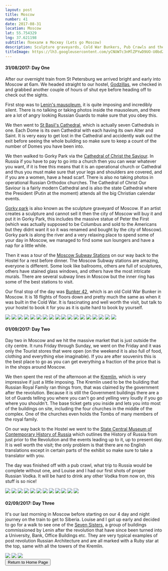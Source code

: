 ```yaml
---
layout: post
title: Moscow
number: 41
date: 2017-08-31
location: Moscow
lat: 55.754329
lng: 37.621198
subtitle: Поехали в Москву (Lets go Moscow)
description: Sculpture graveyards, Cold War Bunkers, Pub Crawls and the Kremlin!
titleImage: https://lh3.googleusercontent.com/yCNUW7c3nMlZPYwD9UO-U0bdZIondsxBw3wAPhiAAH98Bm5fMJR6Rzsl5VMvXTs3NMnQ3LRATGlecdwgzXe-5DpSjPDQYYKyQjwLFZXbl066W4aVwp7Xno53ZP6TrqHZvZZYYGCKNIc=w2400
---
```


<h4>31/08/2017: Day One</h4>

After our overnight train from St Petersburg we arrived bright and early into Moscow at 6am. We headed straight to our hostel, <a target="_blank" href="http://godzillashostel.com/">Godzillas</a>, we checked in and grabbed another couple of hours of shut eye before heading off to check out the sights.

First stop was to <a target="_blank" href="http://www.moscow.info/red-square/lenin-mausoleum.aspx">Lenin's mausoleum</a>, it is quite imposing and incredibly silent. There is no talking or taking photos inside the mausoleum, and there are a lot of angry looking Russian Guards to make sure that you obey this. 

We then went to <a target="_blank" href="http://www.moscow.info/red-square/st-basils-cathedral.aspx">St Basil's Cathedral</a>, which is actually seven Cathedrals in one. Each Dome is its own Cathedral with each having its own Alter and Saint. It is very easy to get lost in the Cathedral and accidently walk out the exit before seeing the whole building so make sure to keep a count of the number of Domes you have been into.  

We then walked to Gorky Park via the <a target="_blank" href="http://www.moscow.info/orthodox-moscow/cathedral-christ-saviour.aspx">Cathedral of Christ the Saviour</a>. In Russia if you have to pay to go into a church then you can wear whatever you want, if it is free this means that it is an operational church or Cathedral and thus you must make sure that your legs and shoulders are covered, and if you are a women, have a head scarf. There is also no taking photos in operational Russian Orthodox churches. The Cathedral of Christ Our Saviour is a fairly modern Cathedral and is also the state Cathedral where the President (Putin at the moment) attends all the big Christian calendar events. 

<a target="_blank" href="http://www.moscow.info/parks/gorky-park.aspx">Gorky park</a> is also known as the sculpture graveyard of Moscow. If an artist creates a sculpture and cannot sell it then the city of Moscow will buy it and put it in Gorky Park, this includes the massive statue of Peter the First (which was actually supposed to be Columbus and sold to the Americans but they didnt want it so it was renamed and bought by the city of Moscow). Gorky park is along the river and a very relaxing place to spend some of your day in Moscow, we managed to find some sun loungers and have a nap for a little while. 

Then it was a tour of the <a target="_blank" href="http://www.creativevisualart.com/2013/05/21/11-of-moscows-most-beautiful-metro-stations">Moscow Subway Stations</a> on our way back to the Hostel for a rest before dinner. The Moscow Subway stations are amazing, everyone is different. Some look like ballrooms, others are full of sculptures, others have stained glass windows, and others have the most intricate murals. There are several subway lines in Moscow but the inner ring has some of the best stations to visit. 

Our final stop of the day was <a target="_blank" href="http://bunker42.com/eng/">Bunker 42</a>, which is an old Cold War Bunker in Moscow. It is 18 flights of floors down and pretty much the same as when it was built in the Cold War. It is fascinating and well worth the visit, but talk to your hostel to book it for you as it is quite hard to book by yourself. 

<img src="https://lh3.googleusercontent.com/CoYi6TSm8USXyWCJ-B5VximcrlHhmg3T16AyL7nwJOMN_IcyB1TnA5MbUjkEYudBAtloKoxtIi_sEbQO2ueJcgIItpGkg6CDrwrhBuJ2b731VlXwdfzOQF7jlv-OFmZWWdsBwkq3lMw=w2400" class="image1">
<img src="https://lh3.googleusercontent.com/DHE_J20j1P942DAnTxxE1OC_QHjQti4UZfo6zpFCiO4rNpuszB7A4jr1ck45o11Ns7fNvZxOCStWP9-fOn2g-2X6oeg35PQA8lhh9wa0ixEUgBdl1THsQil9PEXmVje9h6zWMavqC8M=w2400" class="image1">
<img src="https://lh3.googleusercontent.com/-u9R8zbDNKvWnIQG6_R1hwZP9xMd85SOo2ee-hCByX3JPVOIF18Sk1CBTxUSx3FGFeKhm6_n8fjMmGJCJrxVFjN07tBu6ifTACJoCs-dDHmi5z5h0vNhSf6YjMT7m0kXqQ265-QIg2E=w2400" class="image1">
<img src="https://lh3.googleusercontent.com/S86N3QTepLJ6Azcei9YUZ8tQgmNuo3fqxFPNTKziS7WWtuCrkqpTJKd4ef6coMZ459MMLVqF8BREe2KMRVpLpd30bILcUg1ROSkdl_DHnPBDqCTrP7j3npwyj2BR0BjeVIG4FzgXDkE=w2400" class="image1">
<img src="https://lh3.googleusercontent.com/S2JRo99wBVkiODobYOGWXKjCiHdzYiA-Qb3qXHC4_ENEYQINcsY0TwfzdW3Ru17z2eY0XPYJG4rifTUz-FPNw2ZszxrPpHEaGLQPEQ8qFQopqDNKU4VpmGtYaFSt--VLPGRR1bdNGqQ=w2400" class="image1">
<img src="https://lh3.googleusercontent.com/hjv0itnTKOiQ8ykkY531SoJxemapNPcPOUUEfG8rC654lq68XAXzs7EOWh1ldccjc1I5NWX9i78KlQAGj195dR-Q8nM2tQ5NiLBl84AccfbEUBTl8jX3VHkeya4bj7Hlk9rBPLncGxw=w2400" class="image1">
<img src="https://lh3.googleusercontent.com/VKOknx8ELC2hi-UCMNQkLe6yyW6sjZSQK3RbKmULGZD5PjuCAZmAGyW33h5BoFf5byYgvQYprPE3cweMLIQy3a_aI_HRuxsrAbzKyBqQ-BVcM0WxNMriZS549RhKdO_-SQOB-w6FIko=w2400" class="image1">
<img src="https://lh3.googleusercontent.com/pyccxoDoAbuXYnQ4hV6A4zEaPDxFgkG_AiKwAnKNsXbnJZZoqvoZS3qquGAFqTP7qaPyy-mNQutChGMBrARAjtEvWa5j6A9ZIm_YZg3VXl2dkpTgDrXZwimFT536SJZAB0kHjLZqMnI=w2400" class="image1">
<img src="https://lh3.googleusercontent.com/uVhZM55v2eRz4j71_tzfQ_TjCUYFQOtVMa2LEbdttmwBbvt4X8mavVINa46rxBbYSghnNSbN79yqvha69x2EkiS9XNxjPmiOMQQ5hsmj4xVIvpl3bRJpGPsrX_C08b3KBLIrWAvs-L0=w2400" class="image1">
<img src="https://lh3.googleusercontent.com/sdyl3PmJD1wAbIsdfX7DrWwLJx11I4j8oShYZL-G8gAldXUkJhPgFoGI7IK8ZIew2WLJ5zEufmGo_2u4WDcKpF5ILhx0q_YwZl6RB02IrhKDt7sFTQZt2qHSSKP9TxBEdvvLDqPUCHE=w2400" class="image1">
<img src="https://lh3.googleusercontent.com/He4dD6bfME3XphhHC93WpgtLyZ_6iDC9FXzJ_7j1X3NJ9zSCHIjuDAICXXZn4bIBcvm1KhV_SyFd0tu4WUjU3MQ8pZKv2C5-gNcjDwuh8X3ifY84_Krqs6qyr8ryXCHcLrrkOjBQAwI=w2400" class="image1">
<img src="https://lh3.googleusercontent.com/QsygOsfQnkElTqcF9OGjZ-0q2_l9OAlcwOcLwvad-82WdfG-v8hpJ-9Fu1Fz7PnoWGfqz5vN_DTiFousZak_wErzpDjEXSY4EmsXZdEAbt0CeDrwRoiysPrcoAfWYquea-ZonsAEBuo=w2400" class="image1">
<img src="https://lh3.googleusercontent.com/yk6jtn956aEvvvFTXORRxCCln2EL7rLr6A7LPDRhm92LghNDEcCc6vY9J-hxnckMj5z2LPU9WLArKI-M2PcKMn8eb90tIBJ4FeGSaR-G2S2oUOiqP3pySpX6GtC9Ucc4u0SNIs_QYTs=w2400" class="image1">
<img src="https://lh3.googleusercontent.com/M4Ln_1hXcmvNWvDBv7TtBE_UBW5UK4ya45-IY9hV3O839Ns2SvezueIa5IxSeRJ7F6I4ysx1cIxFL9wByCnOcugGC5Bjwtc7G8SmqHaafw4lgcf6z86QCCauxnbqwssFXYZwajlKv24=w2400" class="image1">
<img src="https://lh3.googleusercontent.com/2M2XiTFeM6vOlAP4rY1G926Y-CCjjqnqMU_gWs78LRKMSKc9ETFWP2vUnbgN7L3vOgI3ZvtK-SSWxXtuDL7miO_U8Dl1ZMKMhRW9gliiQ7z1P4EBNHr3F8S3VV7cs10Nhn74Pjeq7ms=w2400" class="image1">
<img src="https://lh3.googleusercontent.com/Ek9Gqe014BYQRpTOoiG8FtLxImm1-OicwgbxTH7IRM7Qub9O9wfsvfNoQiL2rF0VSs51GvjybVbFPoHqPT6CxmlgsiXdTzzQOCPIg0ZOSOadERrIDY91HVesBwAS11oUusshHncnt7M=w2400" class="image1">
<img src="https://lh3.googleusercontent.com/oA7aB7edTGvnLG26Fw_TNGnQXK0gGCdrH643289WWRtWgPYKRZYkOn9xxrVvJQW36S7T-RyC9oZW6Bd_Ut8x0UywSglVUiMN2l-Z8-NRoRs97x8K4SAnoNX2Tfc_E1s4h9mYf0Z_Npo=w2400" class="image1">
<img src="https://lh3.googleusercontent.com/DUkV7rBsoGEJ7jmsH7d9l3lG1-pdAjbktydOj3PJoEf_pOHoWwNbDi0w2CnVet9cYyDG98QlanCYEcZO2IY8VjT1V7OgGiXVfGfn47OQrhENAAf1PNUsZ5YmuCWO49j5TIY7fWWMIfw=w2400" class="image1">

<h4>01/09/2017: Day Two</h4>

Day two in Moscow and we hit the massive market that is just outside the city centre. It runs Friday through Sunday, we went on the Friday and it was only the Tourist stores that were open (on the weekend it is also full of food, clothing and everything else imaginable). If you are after souvenirs this is the best place to go as you can get everything a fraction of the price that is in the shops around Moscow. 

We then spent the rest of the afternoon at the <a target="_blank" href="https://www.kreml.ru/?cmd=00000000000000000110000000000000000&cmdex=409000000000000000000">Kremlin</a>, which is very impressive if just a little imposing. The Kremlin used to be the building that Russian Royal Family ran things from, that was claimed by the government after the revolution. Because it is still the Government buildings there are a lot of Guards telling you where you can't go and yelling very loudly if you go where you shouldn't. The base ticket gets you inside and lets you into most of the buildings on site, including the four churches in the middle of the complex. One of the churches even holds the Tombs of many members of the royal family. 

On our way back to the Hostel we went to the <a target="_blank" href="http://www.russianmuseums.info/M388">State Central Museum of Contemporary History of Russia</a> which outlines the History of Russia from just prior to the Revolution and the events leading up to it, up to present day. It is well worth the visit; the only problem is that there are no English translations except in certain parts of the exhibit so make sure to take a translator with you. 

The day was finished off with a pub crawl, what trip to Russia would be complete without one, and Louise and I had our first shots of proper Russian Vodka. It will be hard to drink any other Vodka from now on, this stuff is so nice!

<img src="https://lh3.googleusercontent.com/EhgwtVUgwT4_jDJCFIYu9dwfA_NAXR_RDX-2ZrwzXYhhmC9DbofvQDkh5JRkau8gm0IuTaJygbcpPJ7H1SQHEf4LxpVEhzXpfEXmb108y11Zbbc-99OcSxCW8lcBB5FEw7UX4dwUrHI=w2400" class="image1">
<img src="https://lh3.googleusercontent.com/dK5kZbsTb_YVLweS9KntKOn3OeIhnBsj2jvaYsWNSont_4nA31FNmdMSjiv6ghPUS9QIL-TOukIY1kS02LcaxMBZbLESFQTkMf3o84PmygwSPwTNYQ3WTuUgyU5ZOPcMZzQHZ258LEc=w2400" class="image1">
<img src="https://lh3.googleusercontent.com/k6jbnY83q33UHhskBgUv70X5U7i240R_r7qJRzppp4OeZngbU020_7BWZpBft51ENvUbXm9fQuUSWgmFykhUQtx_9IoYAHZp4j9l4F0hMYPKhnDjU1e0UfiBiEXIFw0wtVHV5zawOQo=w2400" class="image1">
<img src="https://lh3.googleusercontent.com/AC01bfcw8A3BMjzJ3E-qR989pkSIHHIuFhvB7D1AMrZuX_6UlGR86_Ss2y1ZbXDiEjJojiZT7wsWdWueowd-WLBbjdL8zdDacMbIMfdx7K1vuHC6FHcmVsTh1HXN51MIUO8KZ6N4byQ=w2400" class="image1">
<img src="https://lh3.googleusercontent.com/OzqmponJzT2kX76l-0poYQCUwpaOjc6CUrNCDaOaSRV3MFXF6glT6Tv-0M50HDo1MfWqLp_-rSXkBYOn7F3gb1N2FKEEt8WqwSY9Y6LhhgC2vLpiWJ6n9S_h364iXwmEAaIj-ptTifE=w2400" class="image1">
<img src="https://lh3.googleusercontent.com/F7FGvvdaBI-VtojO8S8OSYWq-eHZZgaH9vJ8I9_ebKfPdDXuIZvlKEzMZ9DKZCzosVHucezJf8Y9A5rn9f8FEFXemR28pTKLmYzu_CeaPGZWq0z4rjQSsdkXcY_dvsQwvFgn5Hcb9Ng=w2400" class="image1">
<img src="https://lh3.googleusercontent.com/SrVQGfO0BoOmge3r5CHgL1bj8N_1qJvSvP-usaNcLGKfh22ItKbfmY_SadgHs0V92UBbSYCnDKl3cq3xkM0ERjUz78tYl6ZvF1myBPDDR4vMv29cjeu3oR6iJBnFH9sWZKAubDBJPhg=w2400" class="image1">
<img src="https://lh3.googleusercontent.com/L0nShNOnnIUCD_jHlTFDv4rIFsgUU4urYtJ0yqUJm5GJBg3PzfDDOyQyrtA9u9e-QQInpKLIp4GiAFItsqTDwX_sHf3QIxMIHY2eSWEV91BPPrpAeD82IpswpWd5h4IkMBIIPj5QFlY=w2400" class="image1">
<img src="https://lh3.googleusercontent.com/EEwF2BzhIvLN6CKqWQJhWJyGLGzeroJBZRZ5PgwqDQeo18LdjQpDtfEYTTodtZfaF6zA_TT5veD7bV9srNHbwb5ZXXA5ecmbP1IL_0JEjK5hGf6Pzkkdnkbj2Udn1u49oZ8b0k8TTc0=w2400" class="image1">
<img src="https://lh3.googleusercontent.com/HQJXDDdIGI0swYTYO4Yy4Ah7cqTv-_mFzO8bOPNHQ_GGMwenMkhWoqsS-cX_AcdAA1-BW601tz-2ARYeILhmiRzjvZ0gbvn678Rq2T14KKfBUcC6_atyc043rs5ppE3ITvtswYS-0nY=w2400" class="image1">
<img src="https://lh3.googleusercontent.com/I2thjQO4bxlB6XWfKk-SU4eHkVKre4cktMaEOyG_9XIjgjS6NscIg_MSX1GmiAC7VxP9gYosGCKWjQiz2c-ydabOwSeDYeBe_EwpVREbNA_JgzrX2P2jyW0QKqnXrxPDvhChCZSbvFY=w2400" class="image1">
<img src="https://lh3.googleusercontent.com/2vpNPhv6q3qJ-jFMQkmDfzTxQbKf4fzF1nPHKgHNK9CNWUvtSXqHNObWlDOVzqxsRZjq2UxkFnA7eyv2zXB6W2AK9GDJvCSmJZ5-x4MBBlcmen5uPLI23ZB1K7Zq7hYSWY9hHyEFV5M=w2400" class="image1">


<h4>02/09/2017: Day Three</h4>

It's our last morning in Moscow before starting on our 4 day and night journey on the train to get to Siberia. Louise and I got up early and decided to go for a walk to see one of the <a target="_blank" href="https://www.inyourpocket.com/moscow/Stalins-Seven-Sisters_70480f">Seven Sisters</a>, a group of buildings commissioned by Lenin after the revolution that have since been turned into a University, Bank, Office Buildings etc. They are very typical examples of post revolution Russian Architecture and are all marked with a Ruby star at the top, same with all the towers of the Kremlin. 

<img src="https://lh3.googleusercontent.com/kf8VRz2Yb-x6-dzX0Th0Swcpw9u9hcmjG1pVYW8qn1UpXbgSry1GPNRnIfKAhqaBOeNKj7pT2548sGfL1I_1E7aqbGZi7ROMKApcMymTGjzcUVKEMzo04kcw6mel0rdcJQAcAN67FW0=w2400" class="image1">
<img src="https://lh3.googleusercontent.com/Q90TagRiKQOJlKMiH3MHV76OjVF8uoMfJWPVejmtlD6HT4PfiDxOM8EpJyeQovZ_wMUbicV3aWkuYUEnWgSL7dRe-F_m2sRfYCxTr1OzqJlrNeteNf2pmQfuoi30wqC7mMu-K-ul_zI=w2400" class="image1">
<img src="https://lh3.googleusercontent.com/SjW3Jie2Uckv1EiuzNaJnGtw4hHqgLVbpl0wWE5_dLirLTMMXzGsvVQFr4A1ZeW7qbICzgVaHUM8GKOtKt-LwpM3aL78Z_0gotzxoIPgwT24OZSJqDAbOdmIIJvcWagb8yDmKiNTcMg=w2400" class="image1">

<div class="wrapper">
  <input type="button" class="button" value="Return to Home Page" onclick="self.close()">
</div>
